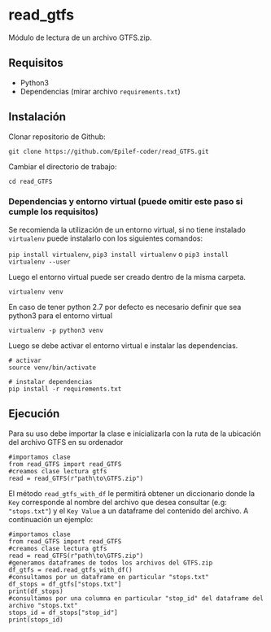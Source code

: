 # read_gtfs
Módulo de lectura de un archivo GTFS.zip. 

## Requisitos

- Python3
- Dependencias (mirar archivo `requirements.txt`)

## Instalación 

Clonar repositorio de Github:

```
git clone https://github.com/Epilef-coder/read_GTFS.git
```
Cambiar el directorio de trabajo:

```
cd read_GTFS
```

### Dependencias y entorno virtual (puede omitir este paso si cumple los requisitos)

Se recomienda la utilización de un entorno virtual, si no tiene instalado ```virtualenv``` puede instalarlo con los siguientes comandos:

```pip install virtualenv```, ```pip3 install virtualenv``` o ```pip3 install virtualenv --user```


Luego el entorno virtual puede ser creado dentro de la misma carpeta.

```
virtualenv venv
```

En caso de tener python 2.7 por defecto es necesario definir que sea python3 para el entorno virtual

```
virtualenv -p python3 venv
```

Luego se debe activar el entorno virtual e instalar las dependencias.
 
```
# activar
source venv/bin/activate
 
# instalar dependencias
pip install -r requirements.txt
```

## Ejecución

Para su uso debe importar la clase e inicializarla con la ruta de la ubicación del archivo GTFS en su ordenador

```
#importamos clase
from read_GTFS import read_GTFS
#creamos clase lectura gtfs
read = read_GTFS(r"path\to\GTFS.zip")
```

El método ```read_gtfs_with_df``` le permitirá obtener un diccionario donde la ```Key``` corresponde al nombre del 
archivo que desea consultar (e.g: ```"stops.txt"```) y el ```Key Value``` a un dataframe del contenido del archivo. 
A continuación un ejemplo:

```
#importamos clase
from read_GTFS import read_GTFS
#creamos clase lectura gtfs
read = read_GTFS(r"path\to\GTFS.zip")
#generamos dataframes de todos los archivos del GTFS.zip
df_gtfs = read.read_gtfs_with_df()
#consultamos por un dataframe en particular "stops.txt"
df_stops = df_gtfs["stops.txt"]
print(df_stops)
#consultamos por una columna en particular "stop_id" del dataframe del archivo "stops.txt"
stops_id = df_stops["stop_id"]
print(stops_id)
```
